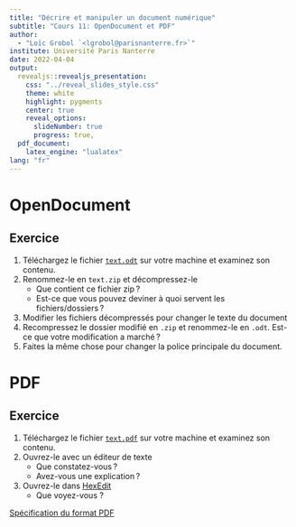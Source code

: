 ```yaml
---
title: "Décrire et manipuler un document numérique"
subtitle: "Cours 11: OpenDocument et PDF"
author:
  - "Loïc Grobol `<lgrobol@parisnanterre.fr>`"
institute: Université Paris Nanterre
date: 2022-04-04
output:
  revealjs::revealjs_presentation:
    css: "../reveal_slides_style.css"
    theme: white
    highlight: pygments
    center: true
    reveal_options:
      slideNumber: true
      progress: true,
  pdf_document:
    latex_engine: "lualatex"
lang: "fr"
---
```


# OpenDocument

## Exercice

1. Téléchargez le fichier [`text.odt`](samples/text.odt) sur votre machine et examinez son contenu.
2. Renommez-le en `text.zip` et décompressez-le
   - Que contient ce fichier zip ?
   - Est-ce que vous pouvez deviner à quoi servent les fichiers/dossiers ?
3. Modifier les fichiers décompressés pour changer le texte du document
4. Recompressez le dossier modifié en `.zip` et renommez-le en `.odt`. Est-ce que votre modification
   a marché ?
5. Faites la même chose pour changer la police principale du document.

# PDF

## Exercice

1. Téléchargez le fichier [`text.pdf`](samples/text.pdf) sur votre machine et examinez son contenu.
2. Ouvrez-le avec un éditeur de texte
   - Que constatez-vous ?
   - Avez-vous une explication ?
3. Ouvrez-le dans [HexEdit](https://hexed.it)
   - Que voyez-vous ?

[Spécification du format PDF](https://web.archive.org/web/20220306202836/https://www.adobe.com/content/dam/acom/en/devnet/pdf/pdf_reference_archive/pdf_reference_1-7.pdf)